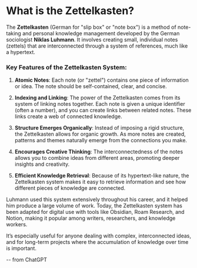# What is the Zettelkasten?

The **Zettelkasten** (German for "slip box" or "note box") is a method of note-taking and personal knowledge management developed by the German sociologist **Niklas Luhmann**. It involves creating small, individual notes (zettels) that are interconnected through a system of references, much like a hypertext.

### Key Features of the Zettelkasten System:

1. **Atomic Notes**: Each note (or "zettel") contains one piece of information or idea. The note should be self-contained, clear, and concise.
    
2. **Indexing and Linking**: The power of the Zettelkasten comes from its system of linking notes together. Each note is given a unique identifier (often a number), and you can create links between related notes. These links create a web of connected knowledge.
    
3. **Structure Emerges Organically**: Instead of imposing a rigid structure, the Zettelkasten allows for organic growth. As more notes are created, patterns and themes naturally emerge from the connections you make.
    
4. **Encourages Creative Thinking**: The interconnectedness of the notes allows you to combine ideas from different areas, promoting deeper insights and creativity.
    
5. **Efficient Knowledge Retrieval**: Because of its hypertext-like nature, the Zettelkasten system makes it easy to retrieve information and see how different pieces of knowledge are connected.
    

Luhmann used this system extensively throughout his career, and it helped him produce a large volume of work. Today, the Zettelkasten system has been adapted for digital use with tools like Obsidian, Roam Research, and Notion, making it popular among writers, researchers, and knowledge workers.

It’s especially useful for anyone dealing with complex, interconnected ideas, and for long-term projects where the accumulation of knowledge over time is important.

-- from ChatGPT

